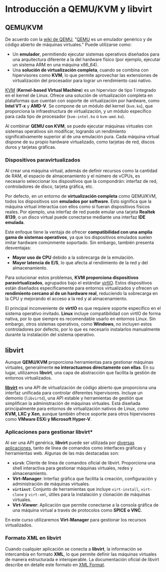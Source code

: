 # Introducción a QEMU/KVM y libvirt

## QEMU/KVM 

De acuerdo con la [wiki de QEMU](https://wiki.qemu.org/Main_Page), "[QEMU](https://www.qemu.org/) es un emulador genérico y de código abierto de máquinas virtuales." Puede utilizarse como:
* Un **emulador**, permitiendo ejecutar sistemas operativos diseñados para una arquitectura diferente a la del hardware físico (por ejemplo, ejecutar un sistema ARM en una máquina x86_64). 
* Una **solución de virtualización completa**, cuando se combina con hipervisores como **KVM**, lo que permite aprovechar las extensiones de virtualización del procesador para lograr un rendimiento casi nativo.  

[KVM](https://www.linux-kvm.org/page/Main_Page) (**Kernel-based Virtual Machine**) es un hipervisor de tipo 1 integrado en el kernel de Linux. Ofrece una solución de virtualización completa en plataformas que cuentan con soporte de virtualización por hardware, como **Intel VT-x** y **AMD-V**. Se compone de un módulo del kernel (`kvm.ko`), que proporciona la infraestructura de virtualización, y un módulo específico para cada tipo de procesador (`kvm-intel.ko` o `kvm-amd.ko`).  

Al combinar **QEMU con KVM**, se puede ejecutar máquinas virtuales con sistemas operativos sin modificar, logrando un rendimiento significativamente superior al de una emulación pura. Cada máquina virtual dispone de su propio hardware virtualizado, como tarjetas de red, discos duros y tarjetas gráficas.  

### Dispositivos paravirtualizados

Al crear una máquina virtual, además de definir recursos como la cantidad de RAM, el espacio de almacenamiento y el número de vCPUs, es necesario seleccionar los dispositivos que la compondrán: interfaz de red, controladores de disco, tarjeta gráfica, etc.  

Por defecto, en un entorno de **virtualización completa** como QEMU/KVM, todos los dispositivos son **emulados por software**. Esto significa que la máquina virtual interactúa con ellos como si fueran dispositivos físicos reales. Por ejemplo, una interfaz de red puede emular una tarjeta **Realtek 8139**, o un disco virtual puede conectarse mediante una interfaz **IDE emulada**.  

Este enfoque tiene la ventaja de ofrecer **compatibilidad con una amplia gama de sistemas operativos**, ya que los dispositivos emulados suelen imitar hardware comúnmente soportado. Sin embargo, también presenta desventajas:  
* **Mayor uso de CPU** debido a la sobrecarga de la emulación.  
* **Mayor latencia de E/S**, lo que afecta al rendimiento de la red y del almacenamiento.  

Para solucionar estos problemas, **KVM proporciona dispositivos paravirtualizados**, agrupados bajo el estándar [virtIO](https://www.linux-kvm.org/page/Virtio). Estos dispositivos están diseñados específicamente para entornos virtualizados y ofrecen un **rendimiento cercano al de un hardware real**, reduciendo la sobrecarga en la CPU y mejorando el acceso a la red y al almacenamiento.  

El principal inconveniente de **virtIO** es que requiere soporte específico en el sistema operativo invitado. **Linux** incluye compatibilidad con virtIO de forma nativa, por lo que siempre es recomendable usarlo en entornos Linux. Sin embargo, otros sistemas operativos, como **Windows**, no incluyen estos controladores por defecto, por lo que es necesario instalarlos manualmente durante la instalación del sistema operativo.  

## libvirt

Aunque **QEMU/KVM** proporciona herramientas para gestionar máquinas virtuales, generalmente **no interactuamos directamente con ellas**. En su lugar, utilizamos **libvirt**, una capa de abstracción que facilita la gestión de entornos virtualizados.  

[**libvirt**](https://libvirt.org/) es una API de virtualización de código abierto que proporciona una interfaz unificada para controlar diferentes hipervisores. Incluye un demonio (`libvirtd`), una API estable y herramientas de gestión que simplifican la administración de máquinas virtuales. Está diseñada principalmente para entornos de virtualización nativos de Linux, como **KVM, LXC y Xen**, aunque también ofrece soporte para otros hipervisores como **VMware ESXi y Microsoft Hyper-V**.  

### Aplicaciones para gestionar libvirt*

Al ser una API genérica, **libvirt** puede ser utilizada por [diversas aplicaciones](https://libvirt.org/apps.html), tanto de línea de comandos como interfaces gráficas y herramientas web. Algunas de las más destacadas son:

* **`virsh`**: Cliente de línea de comandos oficial de libvirt. Proporciona una shell interactiva para gestionar máquinas virtuales, redes y almacenamiento.  
* **Virt-Manager**: Interfaz gráfica que facilita la creación, configuración y administración de máquinas virtuales.  
* **`virtinst`**: Conjunto de herramientas que incluye `virt-install`, `virt-clone` y `virt-xml`, útiles para la instalación y clonación de máquinas virtuales.  
* **Virt-Viewer**: Aplicación que permite conectarse a la consola gráfica de una máquina virtual a través de protocolos como **SPICE o VNC**.  

En este curso utilizaremos **Virt-Manager** para gestionar los recursos virtualizados.

### Formato XML en libvirt

Cuando cualquier aplicación se conecta a **libvirt**, la información se intercambia en formato **XML**, lo que permite definir las máquinas virtuales de manera estructurada e interoperable. La documentación oficial de libvirt describe en detalle este formato en [XML Format](https://libvirt.org/format.html).  
